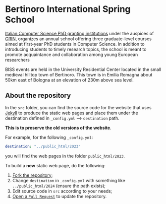 # Bertinoro International Spring School

[Italian Computer Science PhD granting institutions](http://www.disi.unige.it/dottorato/coordinamento/) under the auspices of [GRIN](http://www.grin-informatica.it/), organizes an annual school offering three graduate-level courses aimed at first-year PhD students in Computer Science. 
In addition to introducing students to timely research topics, the school is meant to promote acquaintance and collaboration among young European researchers

BISS events are held in the University Residential Center located in the small medieval hilltop town of Bertinoro. 
This town is in Emilia Romagna about 50km east of Bologna at an elevation of 230m above sea level.

## About the repository

In the `src` folder, you can find the source code for the website that uses [Jekyll](https://jekyllrb.com) to produce the static web pages and place them under the destination defined in `_config.yml` --> `destination` path.

**This is to preserve the old versions of the website**.

For example, for the following `_config.yml`:

```yaml
destination: "../public_html/2023"
```

you will find the web pages in the folder `public_html/2023`.

To build a **new** static web page, do the following:
1. [Fork the repository](https://github.com/lozingaro/BISS/fork);
2. Change `destination` in `_config.yml` with something like `../public_html/2024` (ensure the path exists);
3. Edit source code in `src` according to your needs;
4. [Open a `Pull Request`](https://github.com/lozingaro/BISS/compare) to update the repository.
